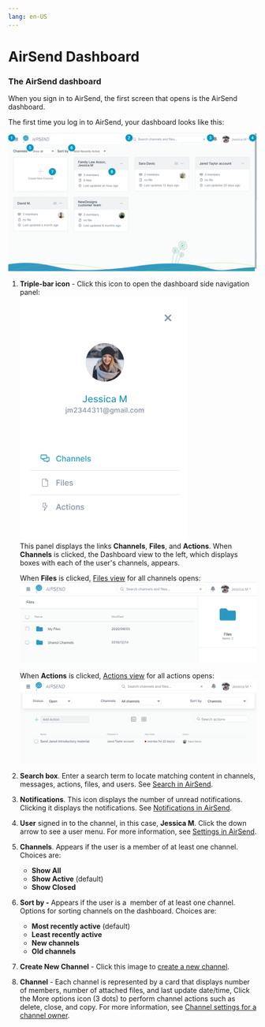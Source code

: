 ```yaml
---
lang: en-US
---
```


# AirSend Dashboard

### The AirSend dashboard

When you sign in to AirSend, the first screen that opens is the AirSend dashboard. 

The first time you log in to AirSend, your dashboard looks like this:

<img src="../assets/using-airsend/airsend-dashboard/air-send-dashboard.png">

1.  **Triple-bar icon** - Click this icon to open the dashboard side navigation panel:  
    ![](../assets/using-airsend/airsend-dashboard/dashboard-navigation-panel.png)  
    This panel displays the links **Channels**, **Files**, and **Actions**. When **Channels** is clicked, the Dashboard view to the left, which displays boxes with each of the user's channels, appears.  
      
    When **Files** is clicked, [Files view](/files/files-view) for all channels opens:  
    ![](../assets/using-airsend/airsend-dashboard/as-files-view.png)  
      
    When **Actions** is clicked, [Actions view](/actions/intro) for all actions opens:  
    ![](../assets/using-airsend/airsend-dashboard/as-actions-view.png)  
      
    
2.  **Search box**. Enter a search term to locate matching content in channels, messages, actions, files, and users. See [Search in AirSend](/using-airsend/search-in-airsend).
3.  **Notifications**. This icon displays the number of unread notifications. Clicking it displays the notifications. See [Notifications in AirSend](/notifications).
4.  **User** signed in to the channel, in this case, **Jessica M**. Click the down arrow to see a user menu. For more information, see [Settings in AirSend](/account/settings-in-airsend).
5.  **Channels**. Appears if the user is a member of at least one channel. Choices are:
    *   **Show All**
    *   **Show Active** (default)
    *   **Show Closed**
6.  **Sort by -** Appears if the user is a  member of at least one channel. Options for sorting channels on the dashboard. Choices are:
    *   **Most recently active** (default)
    *   **Least recently active**
    *   **New channels**
    *   **Old channels**
7.  **Create New Channel** \- Click this image to [create a new channel](/channels/creating-a-channel).
8.  **Channel** - Each channel is represented by a card that displays number of members, number of attached files, and last update date/time, Click the More options icon (3 dots) to perform channel actions such as delete, close, and copy. For more information, see [Channel settings for a channel owner](/channels/channel-settings-for-a-channel-owner).
